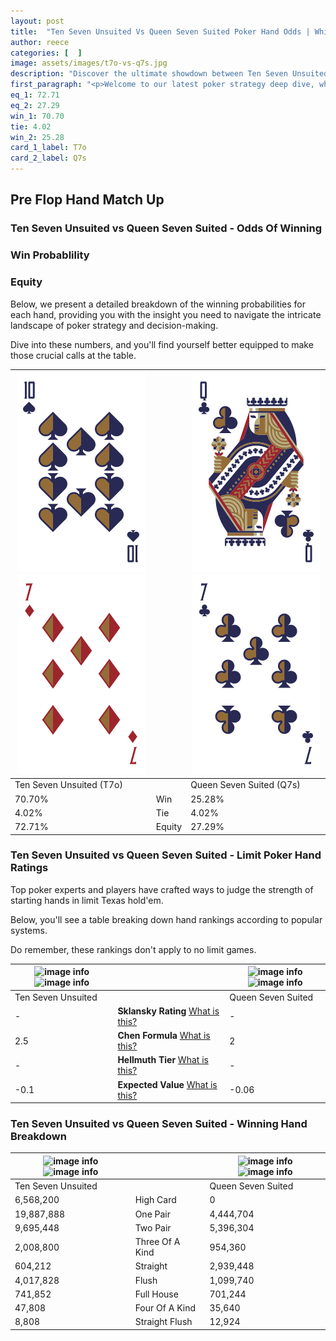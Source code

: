 ```yaml
---
layout: post
title:  "Ten Seven Unsuited Vs Queen Seven Suited Poker Hand Odds | Which Is The Better Hand In Poker? A Complete Guide"
author: reece
categories: [  ]
image: assets/images/t7o-vs-q7s.jpg
description: "Discover the ultimate showdown between Ten Seven Unsuited and Queen Seven Suited in poker! Uncover the odds, strategies, and scenarios where one hand triumphs over the other. Get ready to up your poker game with this thrilling analysis."
first_paragraph: "<p>Welcome to our latest poker strategy deep dive, where we're pitting two distinct hands against each other in a high-stakes showdown: Ten Seven Unsuited vs Queen Seven Suited.</p><p>In the dynamic world of poker, every decision counts, and knowing which hand holds the upper hand is key to your success at the table.</p><p>In this article, we'll dissect these two hands, explore the scenarios where one dominates the other, and equip you with the knowledge to make strategic choices that can tip the odds in your favor.</p><p>Get ready to unravel the intriguing dynamics of these poker hands and elevate your game to new heights.</p>"
eq_1: 72.71
eq_2: 27.29
win_1: 70.70
tie: 4.02
win_2: 25.28
card_1_label: T7o
card_2_label: Q7s
---
```




[comment]: # (sp0)

## Pre Flop Hand Match Up

<div class="table hand-ratings" markdown="1"> 



### Ten Seven Unsuited vs Queen Seven Suited - Odds Of Winning


  
<div class="row graphs"> 
<div class="col-lg-6">
    <h3>Win Probablility</h3>
    <canvas id="WinChart"></canvas>
</div>
<div class="col-lg-6">
    <h3>Equity</h3>
    <canvas id="EquityChart"></canvas>
</div>
</div>

  Below, we present a detailed breakdown of the winning probabilities for each hand, providing you with the insight you need to navigate the intricate landscape of poker strategy and decision-making. 

Dive into these numbers, and you'll find yourself better equipped to make those crucial calls at the table.


    
| ![image info](assets/images/hand1/t.png) ![image info](assets/images/hand1/7o.png) |  | ![image info](assets/images/hand2/q.png) ![image info](assets/images/hand2/7.png) |
| -------- | -------- | -------- |
| Ten Seven Unsuited (T7o) |  | Queen Seven Suited (Q7s) |
| 70.70% | Win | 25.28% |
| 4.02% | Tie | 4.02% |
| 72.71% | Equity | 27.29% |




[comment]: # (sp1)



### Ten Seven Unsuited vs Queen Seven Suited - Limit Poker Hand Ratings

Top poker experts and players have crafted ways to judge the strength of starting hands in limit Texas hold'em. 

Below, you'll see a table breaking down hand rankings according to popular systems. 

Do remember, these rankings don't apply to no limit games.


    
| ![image info](https://www.riverpairs.com/assets/images/hand1/t.png) ![image info](https://www.riverpairs.com/assets/images/hand1/7o.png) |  | ![image info](https://www.riverpairs.com/assets/images/hand2/q.png) ![image info](https://www.riverpairs.com/assets/images/hand2/7.png) |
| -------- | -------- | -------- |
| Ten Seven Unsuited |  | Queen Seven Suited |
| - | **Sklansky Rating** [What is this?](/sklansky-rating-explained) | - |
| 2.5 | **Chen Formula** [What is this?](/chen-formula-explained) | 2 |
| - | **Hellmuth Tier** [What is this?](/Hellmuth-tier-explained) | - |
| -0.1 | **Expected Value** [What is this?](/expected-value-explained) | -0.06 |




[comment]: # (sp2)



### Ten Seven Unsuited vs Queen Seven Suited - Winning Hand Breakdown


    
| ![image info](https://www.riverpairs.com/assets/images/hand1/t.png) ![image info](https://www.riverpairs.com/assets/images/hand1/7o.png) |  | ![image info](https://www.riverpairs.com/assets/images/hand2/q.png) ![image info](https://www.riverpairs.com/assets/images/hand2/7.png) |
| -------- | -------- | -------- |
| Ten Seven Unsuited |  | Queen Seven Suited |
| 6,568,200 | High Card | 0 |
| 19,887,888 | One Pair | 4,444,704 |
| 9,695,448 | Two Pair | 5,396,304 |
| 2,008,800 | Three Of A Kind | 954,360 |
| 604,212 | Straight | 2,939,448 |
| 4,017,828 | Flush | 1,099,740 |
| 741,852 | Full House | 701,244 |
| 47,808 | Four Of A Kind | 35,640 |
| 8,808 | Straight Flush | 12,924 |




[comment]: # (sp3)



</div>

[comment]: # (sp4)



[comment]: # (sp5)

